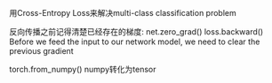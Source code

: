 用Cross-Entropy Loss来解决multi-class classification problem

反向传播之前记得清楚已经存在的梯度:
net.zero_grad()
loss.backward()
Before we feed the input to our network model, we need to clear the previous gradient

torch.from_numpy()   numpy转化为tensor